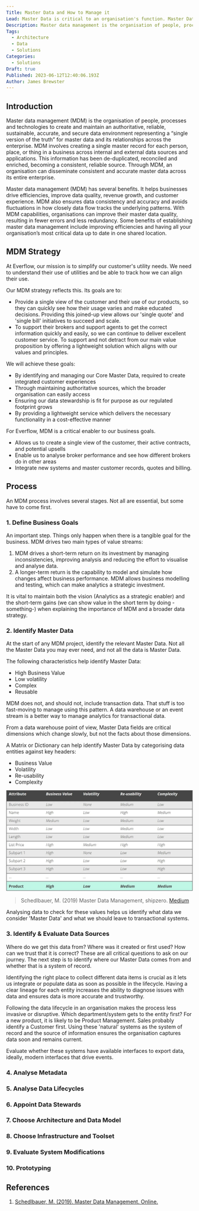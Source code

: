 ```yaml
---
Title: Master Data and How to Manage it
Lead: Master Data is critical to an organisation's function. Master Data Management is the process of organising and collating it.
Description: Master data management is the organisation of people, processes and technologies to create and maintain a reliable data environment for master data.
Tags:
  - Architecture
  - Data
  - Solutions
Categories:
  - Solutions
Draft: true
Published: 2023-06-12T12:40:06.193Z
Author: James Brewster
---
```

## Introduction

Master data management (MDM) is the organisation of people, processes and technologies to create and maintain an authoritative, reliable, sustainable, accurate, and secure data environment representing a “single version of the truth” for master data and its relationships across the enterprise. MDM involves creating a single master record for each person, place, or thing in a business across internal and external data sources and applications. This information has been de-duplicated, reconciled and enriched, becoming a consistent, reliable source. Through MDM, an organisation can disseminate consistent and accurate master data across its entire enterprise.

Master data management (MDM) has several benefits. It helps businesses drive efficiencies, improve data quality, revenue growth, and customer experience. MDM also ensures data consistency and accuracy and avoids fluctuations in how closely data flow tracks the underlying patterns. With MDM capabilities, organisations can improve their master data quality, resulting in fewer errors and less redundancy. Some benefits of establishing master data management include improving efficiencies and having all your organisation’s most critical data up to date in one shared location.

## MDM Strategy

At Everflow, our mission is to simplify our customer's utility needs. We need to understand their use of utilities and be able to track how we can align their use.

Our MDM strategy reflects this. Its goals are to:

* Provide a single view of the customer and their use of our products, so they can quickly see how their usage varies and make educated decisions. Providing this joined-up view allows our 'single quote' and 'single bill' initiatives to succeed and scale.
* To support their brokers and support agents to get the correct information quickly and easily, so we can continue to deliver excellent customer service.
To support and not detract from our main value proposition by offering a lightweight solution which aligns with our values and principles.

We will achieve these goals:

* By identifying and managing our Core Master Data, required to create integrated customer experiences
* Through maintaining authoritative sources, which the broader organisation can easily access
* Ensuring our data stewardship is fit for purpose as our regulated footprint grows
* By providing a lightweight service which delivers the necessary functionality in a cost-effective manner

For Everflow, MDM is a critical enabler to our business goals.

* Allows us to create a single view of the customer, their active contracts, and potential upsells
* Enable us to analyse broker performance and see how different brokers do in other areas
* Integrate new systems and master customer records, quotes and billing.

## Process

An MDM process involves several stages. Not all are essential, but some have to come first.

### 1. Define Business Goals

An important step. Things only happen when there is a tangible goal for the business. MDM drives two main types of value streams:

1. MDM drives a short-term return on its investment by managing inconsistencies, improving analysis and reducing the effort to visualise and analyse data.
2. A longer-term return is the capability to model and simulate how changes affect business performance. MDM allows business modelling and testing, which can make analytics a strategic investment.

It is vital to maintain both the vision (Analytics as a strategic enabler) and the short-term gains (we can show value in the short term by doing -something-) when explaining the importance of MDM and a broader data strategy.

### 2. Identify Master Data

At the start of any MDM project, identify the relevant Master Data. Not all the Master Data you may ever need, and not all the data is Master Data.

The following characteristics help identify Master Data:

* High Business Value
* Low volatility
* Complex
* Reusable

MDM does not, and should not, include transaction data. That stuff is too fast-moving to manage using this pattern. A data warehouse or an event stream is a better way to manage analytics for transactional data.

From a data warehouse point of view, Master Data fields are critical dimensions which change slowly, but not the facts about those dimensions.

A Matrix or Dictionary can help identify Master Data by categorising data entities against key headers:

* Business Value
* Volatility
* Re-usability
* Complexity

![MDM Entity Analysis](../../media/mdm-field-eval.png)

> Schedlbauer, M. (2019) Master Data Management, shipzero. [Medium](https://medium.com/appanion/10-steps-towards-a-successful-master-data-management-project-1322e20d2241)

Analysing data to check for these values helps us identify what data we consider 'Master Data' and what we should leave to transactional systems.

### 3. Identify & Evaluate Data Sources

Where do we get this data from? Where was it created or first used? How can we trust that it is correct? These are all critical questions to ask on our journey. The next step is to identify where our Master Data comes from and whether that is a system of record.

Identifying the right place to collect different data items is crucial as it lets us integrate or populate data as soon as possible in the lifecycle. Having a clear lineage for each entity increases the ability to diagnose issues with data and ensures data is more accurate and trustworthy.

Following the data lifecycle in an organisation makes the process less invasive or disruptive. Which department/system gets to the entity first? For a new product, it is likely to be Product Management. Sales probably identify a Customer first. Using these 'natural' systems as the system of record and the source of information ensures the organisation captures data soon and remains current.

Evaluate whether these systems have available interfaces to export data, ideally, modern interfaces that drive events.

### 4. Analyse Metadata

### 5. Analyse Data Lifecycles

### 6. Appoint Data Stewards

### 7. Choose Architecture and Data Model

### 8. Choose Infrastructure and Toolset

### 9. Evaluate System Modifications

### 10. Prototyping

## References

1. [Schedlbauer, M. (2019). Master Data Management. Online.](https://medium.com/appanion/10-steps-towards-a-successful-master-data-management-project-1322e20d2241)
